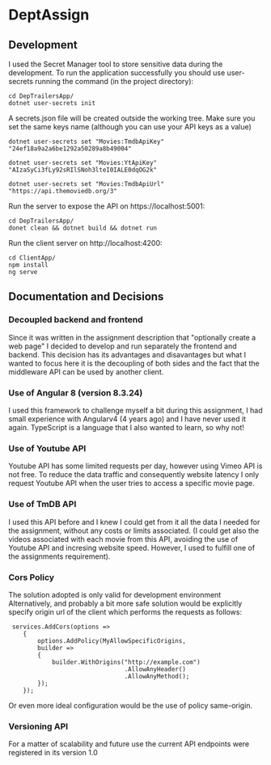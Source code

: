 # DeptAssign

## Development

I used the Secret Manager tool to store sensitive data during the development. To run the application successfully you should use user-secrets running the command (in the project directory):

```
cd DepTrailersApp/ 
dotnet user-secrets init 
```
A secrets.json file will be created outside the working tree. Make sure you set the same keys name (although you can use your API keys as a value)
```
dotnet user-secrets set "Movies:TmdbApiKey" "24ef18a9a2a6be1292a50289a8b49004"

dotnet user-secrets set "Movies:YtApiKey" "AIzaSyCi3fLy92sRIlSNoh3lteI0IALE0dqOG2k"

dotnet user-secrets set "Movies:TmdbApiUrl" "https://api.themoviedb.org/3"
```

Run the server to expose the API on https://localhost:5001:

```
cd DepTrailersApp/ 
donet clean && dotnet build && dotnet run
```

Run the client server on http://localhost:4200:

```
cd ClientApp/
npm install
ng serve
```

## Documentation and Decisions

### Decoupled backend and frontend
Since it was written in the assignment description that "optionally create a web page" I decided to develop and run separately the frontend and backend. This decision has its advantages and disavantages but what I wanted to focus here it is the decoupling of both sides and the fact that the middleware API can be used by another client.

### Use of Angular 8 (version 8.3.24)
I used this framework to challenge myself a bit during this assignment, I had small experience with Angularv4 (4 years ago) and I have never used it again. 
TypeScript is a language that I also wanted to learn, so why not!

### Use of Youtube API
Youtube API has some limited requests per day, however using Vimeo API is not free.
To reduce the data traffic and consequently website latency I only request Youtube API when the user tries to access a specific movie page.

### Use of TmDB API
I used this API before and I knew I could get from it all the data I needed for the assignment, without any costs or limits associated.
(I could get also the videos associated with each movie from this API, avoiding the use of Youtube API and incresing website speed. However, I used to fulfill one of the assignments requirement).

### Cors Policy
The solution adopted is only valid for development environment
Alternatively, and probably a bit more safe solution would be explicitly specify origin url of the client which performs the requests as follows:

```
 services.AddCors(options =>
    {
        options.AddPolicy(MyAllowSpecificOrigins,
        builder =>
        {
            builder.WithOrigins("http://example.com")
                                .AllowAnyHeader()
                                .AllowAnyMethod();
        });
    });

```
Or even more ideal configuration would be the use of policy same-origin.

### Versioning API
For a matter of scalability and future use the current API endpoints were registered in its version 1.0
